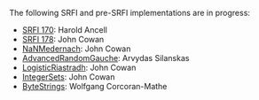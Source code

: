 The following SRFI and pre-SRFI implementations are in progress:

 * [SRFI 170](http://srfi.schemers.org/srfi-170/srfi-170.html): Harold Ancell
 * [SRFI 178](http://srfi.schemers.org/srfi-178/srfi-178.html): John Cowan
 * [NaNMedernach](NaNMedernach.md): John Cowan
 * [AdvancedRandomGauche](AdvancedRandomGauche.md): Arvydas Silanskas
 * [LogisticRiastradh](LogisticRiastradh.md): John Cowan
 * [IntegerSets](IntegerSets.md): John Cowan
 * [ByteStrings](ByteStrings.md): Wolfgang Corcoran-Mathe
